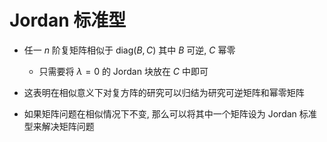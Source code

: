 # Jordan 标准型

- 任一 $n$ 阶复矩阵相似于 $\text{diag}(B,C)$ 其中 $B$ 可逆, $C$ 幂零

    - 只需要将 $\lambda=0$ 的 Jordan 块放在 $C$ 中即可

- 这表明在相似意义下对复方阵的研究可以归结为研究可逆矩阵和幂零矩阵

- 如果矩阵问题在相似情况下不变, 那么可以将其中一个矩阵设为 Jordan 标准型来解决矩阵问题




























